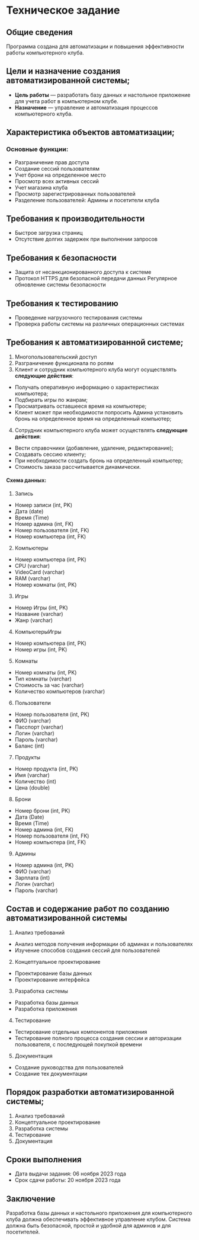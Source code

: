 # Техническое задание
## Общие сведения
Программа создана для автоматизации и повышения эффективности работы компьютерного клуба.

## Цели и назначение создания автоматизированной системы;
- **Цель работы** — разработать базу данных и настольное приложение для учета работ в компьютерном клубе.
- **Назначение** — управление и автоматизация процессов компьютерного клуба.

##  Характеристика объектов автоматизации;
### Основные функции:
- Разграничение прав доступа
- Создание сессий пользователям
- Учет брони на определенное место
- Просмотр всех активных сессий
- Учет магазина клуба
- Просмотр зарегистрированных пользователей
- Разделение пользователей: Админы и посетители клуба

## Требования к производительности
- Быстрое загрузка страниц
- Отсутствие долгих задержек при выполнении запросов

## Требования к безопасности
- Защита от несанкционированного доступа к системе
- Протокол HTTPS для безопасной передачи данных Регулярное обновление системы безопасности

## Требования к тестированию
- Проведение нагрузочного тестирования системы
- Проверка работы системы на различных операционных системах

## Требования к автоматизированной системе;
1) Многопользовательский доступ
2) Разграничение функционала по ролям 
3) Клиент и сотрудник компьютерного клуба могут осуществлять **следующие действия**:
- Получать оперативную информацию о характеристиках компьютера;
- Подбирать игры по жанрам;
- Просматривать оставшееся время на компьютере;
- Клиент может при необходимости попросить Админа установить бронь на
  определенное время на определенный компьютер;
4) Сотрудник компьютерного клуба может осуществлять **следующие действия**:
- Вести справочники (добавление, удаление, редактирование);
- Создавать сессию клиенту;
- При необходимости создать бронь на определенный компьютер;
- Cтоимость заказа рассчитывается динамически.

#### Схема данных:
1) Запись
- Номер записи (int, PK) 
- Дата (date)
- Время (Time)
- Номер админа (int, FK)
- Номер пользователя (int, FK)
- Номер компьютера (int, FK)
2) Компьютеры
- Номер компьютера (int, PK)
- CPU (varchar)
- VideoCard (varchar)
- RAM (varchar)
- Номер комнаты (int, PK)
3) Игры
- Номер Игры (int, PK)
- Название (varchar)
- Жанр (varchar)
4) КомпьютерыИгры
- Номер компьютера (int, PK)
- Номер игры (int, PK)
5) Комнаты
- Номер комнаты (int, PK)
- Тип комнаты (varchar)
- Стоимость за час (varchar)
- Количество компьютеров (varchar)
6) Пользователи
- Номер пользователя (int, PK)
- ФИО (varchar)
- Пасспорт (varchar)
- Логин (varchar)
- Пароль (varchar)
- Баланс (int)
7) Продукты
- Номер продукта (int, PK)
- Имя (varchar)
- Количество (int)
- Цена (double)
8) Брони
- Номер брони (int, PK)
- Дата (Date)
- Время (Time)
- Номер админа (int, FK)
- Номер пользователя (int, FK)
- Номер компьютера (int, FK)
9) Админы
- Номер админа (int, PK)
- ФИО (varchar)
- Зарплата (int)
- Логин (varchar)
- Пароль (varchar)

## Состав и содержание работ по созданию автоматизированной системы
1) Анализ требований
- Анализ методов получения информации об админах и пользователях
- Изучение способов создания сессий для пользователей
2) Концептуальное проектирование
- Проектирование базы данных
- Проектирование интерфейса
3) Разработка системы
- Разработка базы данных
- Разработка приложения
4) Тестирование
- Тестирование отдельных компонентов приложения
- Тестирование полного процесса создания сессии и авторизации пользователя, с последующей покупкой времени
5) Документация
- Создание руководства для пользователей
- Создание тех документации

## Порядок разработки автоматизированной системы;
1) Анализ требований
2) Концептуальное проектирование
3) Разработка системы
4) Тестирование
5) Документация

## Сроки выполнения
- Дата выдачи задания: 06 ноября 2023 года
- Срок сдачи работы: 20 ноября 2023 года

## Заключение
Разработка базы данных и настольного приложения для компьютерного клуба должна обеспечивать эффективное управление клубом. Система должна быть безопасной, простой и удобной для админов и для посетителей.